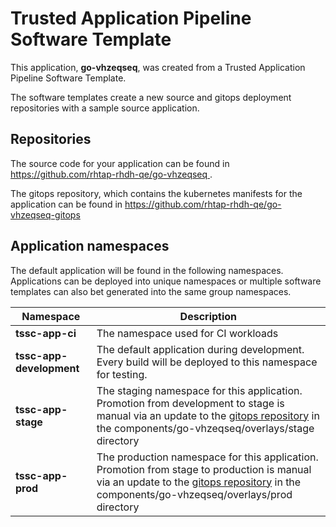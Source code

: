 # Trusted Application Pipeline Software Template

This application, **go-vhzeqseq**, was created from a Trusted Application Pipeline Software Template.

The software templates create a new source and gitops deployment repositories with a sample source application. 

## Repositories

The source code for your application can be found in [https://github.com/rhtap-rhdh-qe/go-vhzeqseq ](https://github.com/rhtap-rhdh-qe/go-vhzeqseq ).
 
The gitops repository, which contains the kubernetes manifests for the application can be found in 
[https://github.com/rhtap-rhdh-qe/go-vhzeqseq-gitops ](https://github.com/rhtap-rhdh-qe/go-vhzeqseq-gitops ) 

## Application namespaces 

The default application will be found in the following namespaces. Applications can be deployed into unique namespaces or multiple software templates can also bet generated into the same group namespaces.  

|  Namespace   |  Description   |  
| -------- | -------- |
| **tssc-app-ci** | The namespace used for CI workloads |
| **tssc-app-development** | The default application during development. Every build will be deployed to this namespace for testing. |
| **tssc-app-stage** | The staging namespace for this application. Promotion from development to stage is manual via an update to the [gitops repository](https://github.com/rhtap-rhdh-qe/go-vhzeqseq-gitops ) in the components/go-vhzeqseq/overlays/stage directory |
| **tssc-app-prod** | The production namespace for this application. Promotion from stage to production is manual via an update to the [gitops repository](https://github.com/rhtap-rhdh-qe/go-vhzeqseq-gitops ) in the components/go-vhzeqseq/overlays/prod directory |